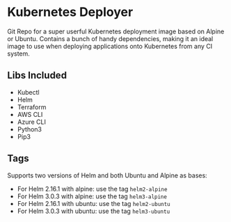 # Kubernetes Deployer
Git Repo for a super userful Kubernetes deployment image based on Alpine or Ubuntu.  Contains a bunch of handy dependencies, making it an ideal image to use when deploying applications onto Kubernetes from any CI system.

## Libs Included
- Kubectl
- Helm
- Terraform
- AWS CLI
- Azure CLI
- Python3
- Pip3

## Tags
Supports two versions of Helm and both Ubuntu and Alpine as bases:
- For Helm 2.16.1 with alpine: use the tag `helm2-alpine`
- For Helm 3.0.3 with alpine: use the tag `helm3-alpine`
- For Helm 2.16.1 with ubuntu: use the tag `helm2-ubuntu`
- For Helm 3.0.3 with ubuntu: use the tag `helm3-ubuntu`


